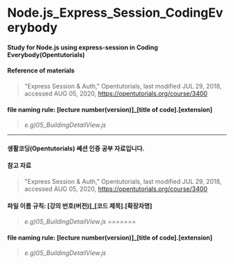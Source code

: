 # Node.js_Express_Session_CodingEverybody

#### Study for Node.js using express-session in Coding Everybody(Opentutorials)  

#### Reference of materials
>"Express Session & Auth," Opentutorials, last modified JUL 29, 2018, accessed AUG 05, 2020, <https://opentutorials.org/course/3400>

#### file naming rule: [lecture number(version)]_[title of code].[extension]
>_e.g)05_BuildingDetailView.js_

***

#### 생활코딩(Opentutorials) 쎄션 인증 공부 자료입니다.

#### 참고 자료
>"Express Session & Auth," Opentutorials, last modified JUL 29, 2018, accessed AUG 05, 2020, <https://opentutorials.org/course/3400>

#### 파일 이름 규칙: [강의 번호(버전)]_[코드 제목].[확장자명]
>_e.g)05_BuildingDetailView.js_
=======
   
#### file naming rule: [lecture number(version)]_[title of code].[extension]
>_e.g)05_BuildingDetailView.js_
   
